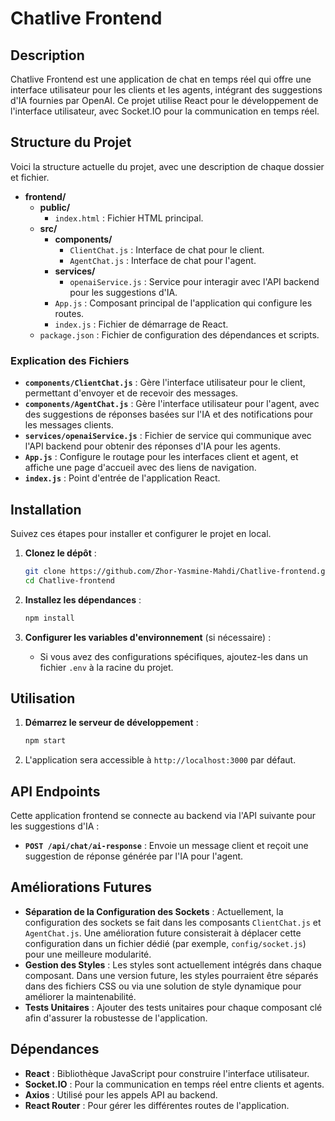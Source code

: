 
# Chatlive Frontend

## Description

Chatlive Frontend est une application de chat en temps réel qui offre une interface utilisateur pour les clients et les agents, intégrant des suggestions d'IA fournies par OpenAI. Ce projet utilise React pour le développement de l'interface utilisateur, avec Socket.IO pour la communication en temps réel.

## Structure du Projet

Voici la structure actuelle du projet, avec une description de chaque dossier et fichier.

- **frontend/**
  - **public/**
    - `index.html` : Fichier HTML principal.
  - **src/**
    - **components/**
      - `ClientChat.js` : Interface de chat pour le client.
      - `AgentChat.js` : Interface de chat pour l'agent.
    - **services/**
      - `openaiService.js` : Service pour interagir avec l'API backend pour les suggestions d'IA.
    - `App.js` : Composant principal de l'application qui configure les routes.
    - `index.js` : Fichier de démarrage de React.
  - `package.json` : Fichier de configuration des dépendances et scripts.

### Explication des Fichiers

- **`components/ClientChat.js`** : Gère l'interface utilisateur pour le client, permettant d'envoyer et de recevoir des messages.
- **`components/AgentChat.js`** : Gère l'interface utilisateur pour l'agent, avec des suggestions de réponses basées sur l'IA et des notifications pour les messages clients.
- **`services/openaiService.js`** : Fichier de service qui communique avec l'API backend pour obtenir des réponses d'IA pour les agents.
- **`App.js`** : Configure le routage pour les interfaces client et agent, et affiche une page d'accueil avec des liens de navigation.
- **`index.js`** : Point d'entrée de l'application React.

## Installation

Suivez ces étapes pour installer et configurer le projet en local.

1. **Clonez le dépôt** :
   ```bash
   git clone https://github.com/Zhor-Yasmine-Mahdi/Chatlive-frontend.git
   cd Chatlive-frontend
   ```

2. **Installez les dépendances** :
   ```bash
   npm install
   ```

3. **Configurer les variables d'environnement** (si nécessaire) :
   - Si vous avez des configurations spécifiques, ajoutez-les dans un fichier `.env` à la racine du projet.

## Utilisation

1. **Démarrez le serveur de développement** :
   ```bash
   npm start
   ```

2. L'application sera accessible à `http://localhost:3000` par défaut.

## API Endpoints

Cette application frontend se connecte au backend via l'API suivante pour les suggestions d'IA :

- **`POST /api/chat/ai-response`** : Envoie un message client et reçoit une suggestion de réponse générée par l'IA pour l'agent.

## Améliorations Futures

- **Séparation de la Configuration des Sockets** : Actuellement, la configuration des sockets se fait dans les composants `ClientChat.js` et `AgentChat.js`. Une amélioration future consisterait à déplacer cette configuration dans un fichier dédié (par exemple, `config/socket.js`) pour une meilleure modularité.
- **Gestion des Styles** : Les styles sont actuellement intégrés dans chaque composant. Dans une version future, les styles pourraient être séparés dans des fichiers CSS ou via une solution de style dynamique pour améliorer la maintenabilité.
- **Tests Unitaires** : Ajouter des tests unitaires pour chaque composant clé afin d'assurer la robustesse de l'application.

## Dépendances

- **React** : Bibliothèque JavaScript pour construire l'interface utilisateur.
- **Socket.IO** : Pour la communication en temps réel entre clients et agents.
- **Axios** : Utilisé pour les appels API au backend.
- **React Router** : Pour gérer les différentes routes de l'application.


